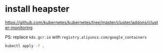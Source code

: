 
# install heapster

https://github.com/kubernetes/kubernetes/tree/master/cluster/addons/cluster-monitoring

PS: replace `k8s.gcr.io` with `registry.aliyuncs.com/google_containers`

``` cmd
kubectl apply -f .
```
